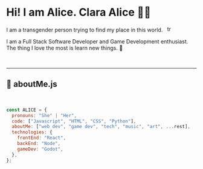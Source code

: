 # Hi! I am Alice. Clara Alice 👩‍💻

I am a transgender person trying to find my place in this world. &nbsp; <img src="https://flagemoji.com/wp-content/uploads/2020/12/Transgender_Pride_flag.svg" alt="trans flag" height="16px" />

I am a Full Stack Software Developer and Game Development enthusiast. \
The thing I love the most is learn new things. 🍃

&nbsp;

---

## 🌷 aboutMe.js

&nbsp;

```javascript
const ALICE = {
  pronouns: "She" | "Her",
  code: ["Javascript", "HTML", "CSS", "Python"],
  aboutMe: ["web dev", "game dev", "tech", "music", "art", ...rest],
  technologies: {
    frontEnd: "React",
    backEnd: "Node",
    gameDev: "Godot",
  },
};
```
